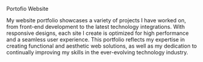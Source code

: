 Portofio Website

My website portfolio showcases a variety of projects I have worked on, from front-end development to the latest technology integrations. With responsive designs, each site I create is optimized for high performance and a seamless user experience. This portfolio reflects my expertise in creating functional and aesthetic web solutions, as well as my dedication to continually improving my skills in the ever-evolving technology industry.
